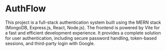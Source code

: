 # AuthFlow
This project is a full-stack authentication system built using the MERN stack (MongoDB, Express.js, React, Node.js). The frontend is powered by Vite for a fast and efficient development experience. It provides a complete solution for user authentication, including secure password handling, token-based sessions, and third-party login with Google.
